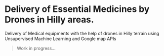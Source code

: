 # Delivery of Essential Medicines by Drones in Hilly areas.




Delivery of Medical equipments with the help of drones in Hilly terrain using Unsupervised Machine Learning and Google map APIs

>Work in progress...
